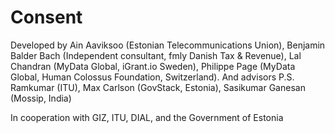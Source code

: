 # Consent

Developed by Ain Aaviksoo (Estonian Telecommunications Union), Benjamin Balder Bach (Independent consultant, fmly Danish Tax & Revenue), Lal Chandran (MyData Global, iGrant.io Sweden), Philippe Page (MyData Global, Human Colossus Foundation, Switzerland). And advisors P.S. Ramkumar (ITU), Max Carlson (GovStack, Estonia), Sasikumar Ganesan (Mossip, India)

In cooperation with GIZ, ITU, DIAL, and the Government of Estonia
